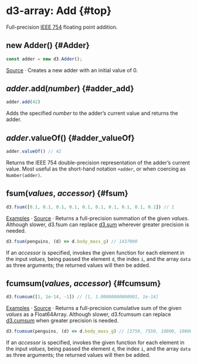 # d3-array: Add {#top}

Full-precision [IEEE 754](https://en.wikipedia.org/wiki/IEEE_754) floating point addition.

## new Adder() {#Adder}

```js
const adder = new d3.Adder();
```

[Source](https://github.com/d3/d3-array/blob/main/src/fsum.js) · Creates a new adder with an initial value of 0.

## *adder*.add(*number*) {#adder_add}

```js
adder.add(42)
```

Adds the specified *number* to the adder’s current value and returns the adder.

## *adder*.valueOf() {#adder_valueOf}

```js
adder.valueOf() // 42
```

Returns the IEEE 754 double-precision representation of the adder’s current value. Most useful as the short-hand notation `+adder`, or when coercing as `Number(adder)`.

## fsum(*values*, *accessor*) {#fsum}

```js
d3.fsum([0.1, 0.1, 0.1, 0.1, 0.1, 0.1, 0.1, 0.1, 0.1, 0.1]) // 1
```

[Examples](https://observablehq.com/@d3/d3-fsum) · [Source](https://github.com/d3/d3-array/blob/main/src/fsum.js) · Returns a full-precision summation of the given *values*. Although slower, d3.fsum can replace [d3.sum](./summarize.md#sum) wherever greater precision is needed.

```js
d3.fsum(penguins, (d) => d.body_mass_g) // 1437000
```

If an *accessor* is specified, invokes the given function for each element in the input *values*, being passed the element `d`, the index `i`, and the array `data` as three arguments; the returned values will then be added.

## fcumsum(*values*, *accessor*) {#fcumsum}

```js
d3.fcumsum([1, 1e-14, -1]) // [1, 1.00000000000001, 1e-14]
```

[Examples](https://observablehq.com/@d3/d3-fcumsum) · [Source](https://github.com/d3/d3-array/blob/main/src/fsum.js) · Returns a full-precision cumulative sum of the given *values* as a Float64Array. Although slower, d3.fcumsum can replace [d3.cumsum](./summarize.md#cumsum) when greater precision is needed.

```js
d3.fcumsum(penguins, (d) => d.body_mass_g) // [3750, 7550, 10800, 10800, 14250, …]
```

If an *accessor* is specified, invokes the given function for each element in the input *values*, being passed the element `d`, the index `i`, and the array `data` as three arguments; the returned values will then be added.

